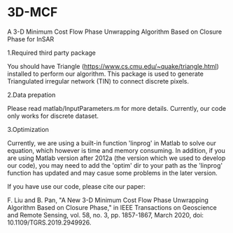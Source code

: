 # 3D-MCF
A 3-D Minimum Cost Flow Phase Unwrapping Algorithm Based on Closure Phase for InSAR

1.Required third party package

You should have Triangle (https://www.cs.cmu.edu/~quake/triangle.html) installed to perform our algorithm. This package is used to generate Triangulated irregular network (TIN) to connect discrete pixels.

2.Data prepation

Please read matlab/InputParameters.m for more details. Currently, our code only works for discrete dataset.

3.Optimization

Currently, we are using a built-in function 'linprog' in Matlab to solve our equation, which however is time and memory consuming. In addition, if you are using Matlab version after 2012a (the version which we used to develop our code), you may need to add the 'optim' dir to your path as the 'linprog' function has updated and may casue some problems in the later version.


If you have use our code, please cite our paper: 

F. Liu and B. Pan, "A New 3-D Minimum Cost Flow Phase Unwrapping Algorithm Based on Closure Phase," in IEEE Transactions on Geoscience and Remote Sensing, vol. 58, no. 3, pp. 1857-1867, March 2020, doi: 10.1109/TGRS.2019.2949926.
